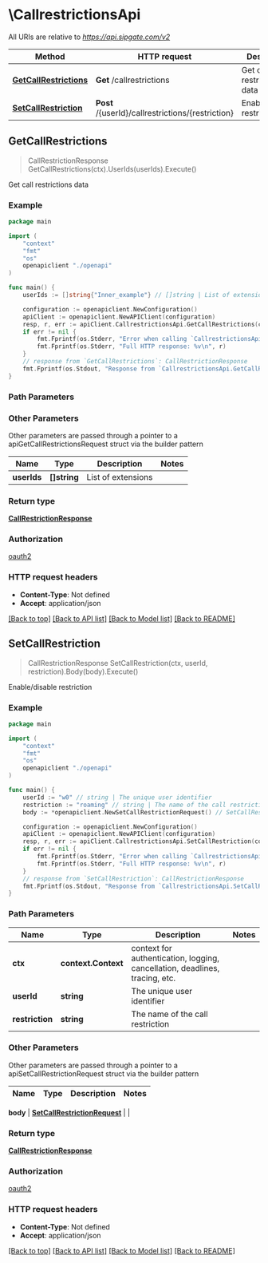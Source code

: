 # \CallrestrictionsApi

All URIs are relative to *https://api.sipgate.com/v2*

Method | HTTP request | Description
------------- | ------------- | -------------
[**GetCallRestrictions**](CallrestrictionsApi.md#GetCallRestrictions) | **Get** /callrestrictions | Get call restrictions data
[**SetCallRestriction**](CallrestrictionsApi.md#SetCallRestriction) | **Post** /{userId}/callrestrictions/{restriction} | Enable/disable restriction



## GetCallRestrictions

> CallRestrictionResponse GetCallRestrictions(ctx).UserIds(userIds).Execute()

Get call restrictions data

### Example

```go
package main

import (
    "context"
    "fmt"
    "os"
    openapiclient "./openapi"
)

func main() {
    userIds := []string{"Inner_example"} // []string | List of extensions (optional)

    configuration := openapiclient.NewConfiguration()
    apiClient := openapiclient.NewAPIClient(configuration)
    resp, r, err := apiClient.CallrestrictionsApi.GetCallRestrictions(context.Background()).UserIds(userIds).Execute()
    if err != nil {
        fmt.Fprintf(os.Stderr, "Error when calling `CallrestrictionsApi.GetCallRestrictions``: %v\n", err)
        fmt.Fprintf(os.Stderr, "Full HTTP response: %v\n", r)
    }
    // response from `GetCallRestrictions`: CallRestrictionResponse
    fmt.Fprintf(os.Stdout, "Response from `CallrestrictionsApi.GetCallRestrictions`: %v\n", resp)
}
```

### Path Parameters



### Other Parameters

Other parameters are passed through a pointer to a apiGetCallRestrictionsRequest struct via the builder pattern


Name | Type | Description  | Notes
------------- | ------------- | ------------- | -------------
 **userIds** | **[]string** | List of extensions | 

### Return type

[**CallRestrictionResponse**](CallRestrictionResponse.md)

### Authorization

[oauth2](../README.md#oauth2)

### HTTP request headers

- **Content-Type**: Not defined
- **Accept**: application/json

[[Back to top]](#) [[Back to API list]](../README.md#documentation-for-api-endpoints)
[[Back to Model list]](../README.md#documentation-for-models)
[[Back to README]](../README.md)


## SetCallRestriction

> CallRestrictionResponse SetCallRestriction(ctx, userId, restriction).Body(body).Execute()

Enable/disable restriction

### Example

```go
package main

import (
    "context"
    "fmt"
    "os"
    openapiclient "./openapi"
)

func main() {
    userId := "w0" // string | The unique user identifier
    restriction := "roaming" // string | The name of the call restriction
    body := *openapiclient.NewSetCallRestrictionRequest() // SetCallRestrictionRequest |  (optional)

    configuration := openapiclient.NewConfiguration()
    apiClient := openapiclient.NewAPIClient(configuration)
    resp, r, err := apiClient.CallrestrictionsApi.SetCallRestriction(context.Background(), userId, restriction).Body(body).Execute()
    if err != nil {
        fmt.Fprintf(os.Stderr, "Error when calling `CallrestrictionsApi.SetCallRestriction``: %v\n", err)
        fmt.Fprintf(os.Stderr, "Full HTTP response: %v\n", r)
    }
    // response from `SetCallRestriction`: CallRestrictionResponse
    fmt.Fprintf(os.Stdout, "Response from `CallrestrictionsApi.SetCallRestriction`: %v\n", resp)
}
```

### Path Parameters


Name | Type | Description  | Notes
------------- | ------------- | ------------- | -------------
**ctx** | **context.Context** | context for authentication, logging, cancellation, deadlines, tracing, etc.
**userId** | **string** | The unique user identifier | 
**restriction** | **string** | The name of the call restriction | 

### Other Parameters

Other parameters are passed through a pointer to a apiSetCallRestrictionRequest struct via the builder pattern


Name | Type | Description  | Notes
------------- | ------------- | ------------- | -------------


 **body** | [**SetCallRestrictionRequest**](SetCallRestrictionRequest.md) |  | 

### Return type

[**CallRestrictionResponse**](CallRestrictionResponse.md)

### Authorization

[oauth2](../README.md#oauth2)

### HTTP request headers

- **Content-Type**: Not defined
- **Accept**: application/json

[[Back to top]](#) [[Back to API list]](../README.md#documentation-for-api-endpoints)
[[Back to Model list]](../README.md#documentation-for-models)
[[Back to README]](../README.md)

